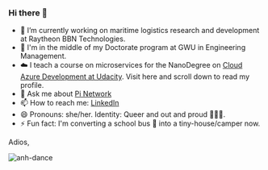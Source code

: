 ### Hi there 👋

- 🔭 I’m currently working on maritime logistics research and development at Raytheon BBN Technologies.    
- 🌱 I'm in the middle of my Doctorate program at GWU in Engineering Management.   
- ☁️ I teach a course on microservices for the NanoDegree on [Cloud Azure Development at Udacity](https://www.udacity.com/course/cloud-developer-using-microsoft-azure-nanodegree--nd081).  Visit here and scroll down to read my profile.  
- 💬 Ask me about [Pi Network](https://medium.com/@akhoang88/4-reasons-why-you-should-and-should-not-jump-on-the-new-pi-coin-cryptocurrency-craze-857d651866cf)  
- 📫 How to reach me:  [LinkedIn](https://www.linkedin.com/in/anhkimhoang/)  
- 😄 Pronouns: she/her. Identity: Queer and out and proud 🌈🌈🌈.
- ⚡ Fun fact: I'm converting a  school bus 🚌 into a tiny-house/camper now.  

Adios,

![anh-dance](https://i.ibb.co/qJKqxjB/ezgif-com-gif-maker.gif)
